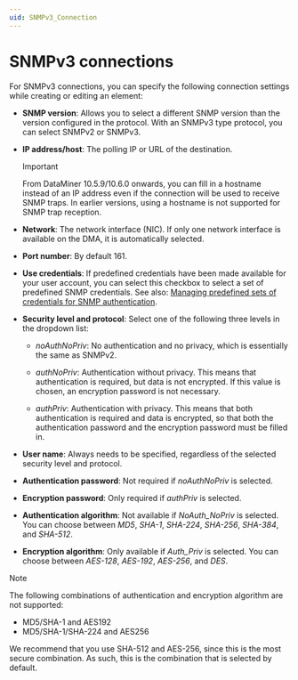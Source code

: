 ```yaml
---
uid: SNMPv3_Connection
---
```


# SNMPv3 connections

For SNMPv3 connections, you can specify the following connection settings while creating or editing an element:

- **SNMP version**: Allows you to select a different SNMP version than the version configured in the protocol. With an SNMPv3 type protocol, you can select SNMPv2 or SNMPv3.

- **IP address/host**: The polling IP or URL of the destination.

  > [!IMPORTANT]
  > From DataMiner 10.5.9/10.6.0 onwards<!--RN 43347-->, you can fill in a hostname instead of an IP address even if the connection will be used to receive SNMP traps. In earlier versions, using a hostname is not supported for SNMP trap reception.

- **Network**: The network interface (NIC). If only one network interface is available on the DMA, it is automatically selected.

- **Port number**: By default 161.

- **Use credentials**: If predefined credentials have been made available for your user account, you can select this checkbox to select a set of predefined SNMP credentials. See also: [Managing predefined sets of credentials for SNMP authentication](xref:Managing_predefined_sets_of_credentials_for_SNMP_authentication).

- **Security level and protocol**: Select one of the following three levels in the dropdown list:

  - *noAuthNoPriv*: No authentication and no privacy, which is essentially the same as SNMPv2.

  - *authNoPriv*: Authentication without privacy. This means that authentication is required, but data is not encrypted. If this value is chosen, an encryption password is not necessary.

  - *authPriv*: Authentication with privacy. This means that both authentication is required and data is encrypted, so that both the authentication password and the encryption password must be filled in.

- **User name**: Always needs to be specified, regardless of the selected security level and protocol.

- **Authentication password**: Not required if *noAuthNoPriv* is selected.

- **Encryption password**: Only required if *authPriv* is selected.

- **Authentication algorithm**: Not available if *NoAuth_NoPriv* is selected. You can choose between *MD5*, *SHA-1*, *SHA-224*, *SHA-256*, *SHA-384*, and *SHA-512*.

- **Encryption algorithm**: Only available if *Auth_Priv* is selected. You can choose between *AES-128*, *AES-192*, *AES-256*, and *DES*.

> [!NOTE]
> The following combinations of authentication and encryption algorithm are not supported:
>
> - MD5/SHA-1 and AES192
> - MD5/SHA-1/SHA-224 and AES256
>
> We recommend that you use SHA-512 and AES-256, since this is the most secure combination. As such, this is the combination that is selected by default.
